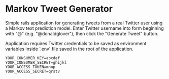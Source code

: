 # Markov Tweet Generator

Simple rails application for generating tweets from a real Twitter user using a Markov text prediction model. Enter Twitter username into form beginning with "@" (e.g. "@donaldglover"), then click the "Generate Tweet" button.

Application requires Twitter credentials to be saved as environment variables inside '.env' file saved in the root of the application.

```
YOUR_CONSUMER_KEY=abcdef
YOUR_CONSUMER_SECRET=ghijkl
YOUR_ACCESS_TOKEN=mnop
YOUR_ACCESS_SECRET=qrstv
```
